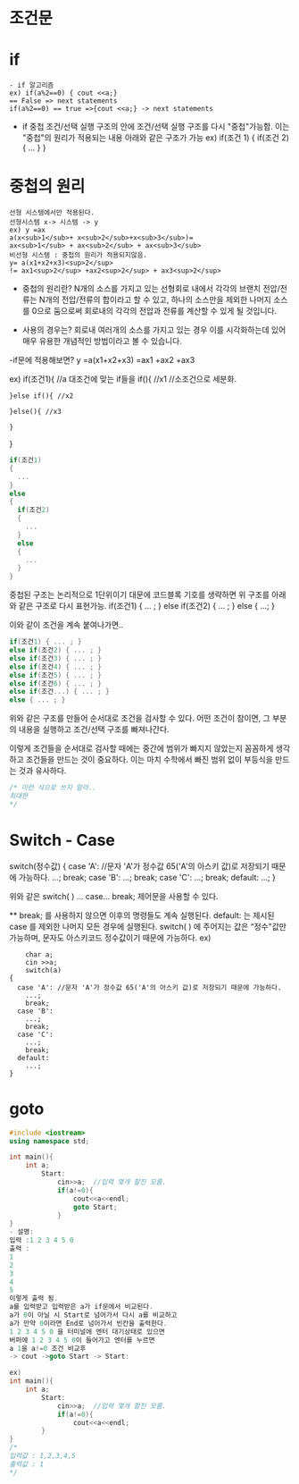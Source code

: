 # 조건문

# if
```
- if 알고리즘 
ex) if(a%2==0) { cout <<a;}
== False => next statements
if(a%2==0) == true =>{cout <<a;} -> next statements
```
- if 중첩
    조건/선택 실행 구조의 안에 조건/선택 실행 구조를 다시 "중첩"가능함. 이는 "중첩"의 원리가 적용되는 내용
    아래와 같은 구조가 가능
    ex) if(조건 1)
        {
            if(조건 2)
            {
                ...
            }
        } 
# 중첩의 원리
    선형 시스템에서만 적용된다.
    선형시스템 x-> 시스템 -> y
    ex) y =ax
    a(x<sub>1</sub>+ x<sub>2</sub>+x<sub>3</sub>)= 
    ax<sub>1</sub> + ax<sub>2</sub> + ax<sub>3</sub>
    비선형 시스템 : 중첩의 원리가 적용되지않음.
    y= a(x1+x2+x3)<sup>2</sup> 
    != ax1<sup>2</sup> +ax2<sup>2</sup> + ax3<sup>2</sup>
    
- 중첩의 원리란?
N개의 소스를 가지고 있는 선형회로 내에서 각각의 브랜치 전압/전류는 N개의 전압/전류의 합이라고 할 수 있고,
하나의 소스만을 제외한 나머지 소스를 0으로 둠으로써 회로내의 각각의 전압과 전류를 계산할 수 있게 될 것입니다.

- 사용의 경우는?
회로내 여러개의 소스를 가지고 있는 경우 이를 시각화하는데 있어 매우 유용한 개념적인 방법이라고 볼 수 있습니다.

-if문에 적용해보면?
y =a(x1+x2+x3) =ax1 +ax2 +ax3

ex)
if(조건1){ //a 대조건에 맞는 if들을
    if(){   //x1 //소조건으로 세분화.

    }else if(){ //x2

    }else(){ //x3

    }
}
```c
if(조건1)
{
  ...
}
else
{
  if(조건2)
  {
    ...
  }
  else
  {
    ...
  }
}
```
중첩된 구조는 논리적으로 1단위이기 대문에 코드블록 기호를 생략하면
위 구조를 아래와 같은 구조로 다시 표현가능.
if(조건1) { ... ; }
else if(조건2) { ... ; }
else { ...; }

이와 같이 조건을 계속 붙여나가면..
```c
if(조건1) { ... ; }
else if(조건2) { ... ; }
else if(조건3) { ... ; }
else if(조건4) { ... ; }
else if(조건5) { ... ; }
else if(조건6) { ... ; }
else if(조건...) { ... ; }
else { ... ; }
```

위와 같은 구조를 만들어 순서대로 조건을 검사할 수 있다.
어떤 조건이 참이면, 그 부분의 내용을 실행하고 조건/선택 구조를 빠져나간다.

이렇게 조건들을 순서대로 검사할 때에는
중간에 범위가 빠지지 않았는지 꼼꼼하게 생각하고 조건들을 만드는 것이 중요하다.
이는 마치 수학에서 빠진 범위 없이 부등식을 만드는 것과 유사하다.
```c 
/* 이런 식으로 쓰지 말라..
최대한 
*/
```

# Switch - Case
 switch(정수값)
{
  case 'A': //문자 'A'가 정수값 65('A'의 아스키 값)로 저장되기 때문에 가능하다.
    ...;
    break;
  case 'B':
    ...;
    break;
  case 'C':
    ...;
    break;
  default:
    ...;
}

위와 같은 switch( ) ... case... break; 제어문을 사용할 수 있다.

** break; 를 사용하지 않으면 이후의 명령들도 계속 실행된다.
default: 는 제시된 case 를 제외한 나머지 모든 경우에 실행된다.
switch( ) 에 주어지는 값은 “정수"값만 가능하며,
문자도 아스키코드 정수값이기 때문에 가능하다.
ex)
```
    char a;
    cin >>a;
    switch(a)
{
  case 'A': //문자 'A'가 정수값 65('A'의 아스키 값)로 저장되기 때문에 가능하다.
    ...;
    break;
  case 'B':
    ...;
    break;
  case 'C':
    ...;
    break;
  default:
    ...;
}
```

# goto
```c++
#include <iostream>
using namespace std;

int main(){
    int a;
        Start:
            cin>>a;  //입력 몇개 할진 모름.
            if(a!=0){
                cout<<a<<endl;
                goto Start;
            }
}
- 설명:
입력 :1 2 3 4 5 0
출력 :
1
2
3
4
5
이렇게 출력 됨.
a를 입력받고 입력받은 a가 if문에서 비교된다.
a가 0이 아닐 시 Start로 넘어가서 다시 a를 비교하고
a가 만약 0이라면 End로 넘어가서 빈칸을 출력한다.
1 2 3 4 5 0 을 터미널에 엔터 대기상태로 있으면 
버퍼에 1 2 3 4 5 0이 들어가고 엔터를 누르면 
a 1을 a!=0 조건 비교후 
-> cout ->goto Start -> Start:

ex)
int main(){
    int a;
        Start:
            cin>>a;  //입력 몇개 할진 모름.
            if(a!=0){
                cout<<a<<endl;
        }
}
/*
입력값 : 1,2,3,4,5
출력값 : 1
*/
```





